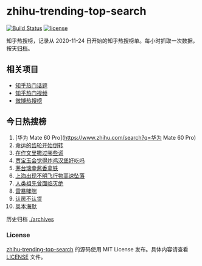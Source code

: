 # zhihu-trending-top-search

[![Build Status](https://github.com/justjavac/zhihu-trending-top-search/workflows/ci/badge.svg?branch=main)](https://github.com/justjavac/zhihu-trending-top-search/actions)
[![license](https://img.shields.io/github/license/justjavac/zhihu-trending-top-search)](https://github.com/justjavac/zhihu-trending-top-search/blob/main/LICENSE)

知乎热搜榜，记录从 2020-11-24
日开始的知乎热搜榜单。每小时抓取一次数据，按天[归档](./archives)。

## 相关项目

- [知乎热门话题](https://github.com/justjavac/zhihu-trending-hot-questions)
- [知乎热门视频](https://github.com/justjavac/zhihu-trending-hot-video)
- [微博热搜榜](https://github.com/justjavac/weibo-trending-hot-search)

## 今日热搜榜

<!-- BEGIN -->
<!-- 最后更新时间 Tue Sep 05 2023 10:16:00 GMT+0800 (China Standard Time) -->

1. [华为 Mate 60 Pro](https://www.zhihu.com/search?q=华为 Mate 60 Pro)
1. [命运的齿轮开始倒转](https://www.zhihu.com/search?q=命运的齿轮开始倒转)
1. [在作文里撒过哪些谎](https://www.zhihu.com/search?q=在作文里撒过哪些谎)
1. [贾宝玉会觉得炸鸡汉堡好吃吗](https://www.zhihu.com/search?q=贾宝玉会觉得炸鸡汉堡好吃吗)
1. [茅台瑞幸酱香拿铁](https://www.zhihu.com/search?q=茅台瑞幸酱香拿铁)
1. [上海出现不明飞行物高速坠落](https://www.zhihu.com/search?q=上海出现不明飞行物高速坠落)
1. [人类祖先曾面临灭绝](https://www.zhihu.com/search?q=人类祖先曾面临灭绝)
1. [雷暴哮喘](https://www.zhihu.com/search?q=雷暴哮喘)
1. [认房不认贷](https://www.zhihu.com/search?q=认房不认贷)
1. [奥本海默](https://www.zhihu.com/search?q=奥本海默)

<!-- END -->

历史归档 [./archives](./archives)

### License

[zhihu-trending-top-search](https://github.com/justjavac/zhihu-trending-top-search)
的源码使用 MIT License 发布。具体内容请查看 [LICENSE](./LICENSE) 文件。
